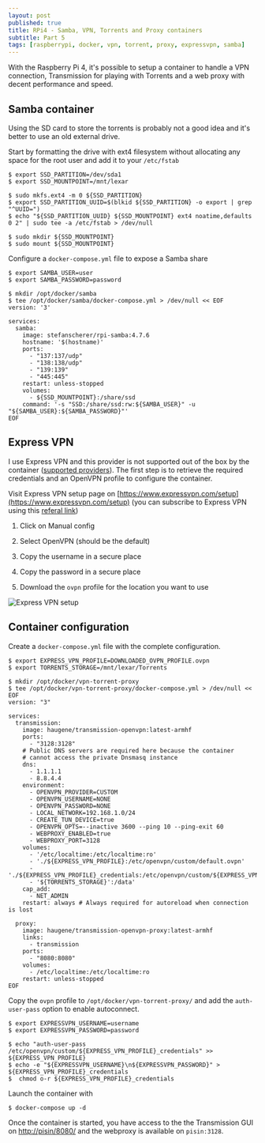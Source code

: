 ```yaml
---
layout: post
published: true
title: RPi4 - Samba, VPN, Torrents and Proxy containers
subtitle: Part 5
tags: [raspberrypi, docker, vpn, torrent, proxy, expressvpn, samba]
---
```


With the Raspberry Pi 4, it's possible to setup a container to handle a VPN connection, Transmission for playing with Torrents and a web proxy with decent performance and speed.

## Samba container

Using the SD card to store the torrents is probably not a good idea and it's better to use an old external drive.

Start by formatting the drive with ext4 filesystem without allocating any space for the root user and add it to your `/etc/fstab`

```console
$ export SSD_PARTITION=/dev/sda1
$ export SSD_MOUNTPOINT=/mnt/lexar

$ sudo mkfs.ext4 -m 0 ${SSD_PARTITION}
$ export SSD_PARTITION_UUID=$(blkid ${SSD_PARTITION} -o export | grep "^UUID=")
$ echo "${SSD_PARTITION_UUID} ${SSD_MOUNTPOINT} ext4 noatime,defaults 0 2" | sudo tee -a /etc/fstab > /dev/null

$ sudo mkdir ${SSD_MOUNTPOINT}
$ sudo mount ${SSD_MOUNTPOINT}
```

Configure a `docker-compose.yml` file to expose a Samba share

```console
$ export SAMBA_USER=user
$ export SAMBA_PASSWORD=password

$ mkdir /opt/docker/samba
$ tee /opt/docker/samba/docker-compose.yml > /dev/null << EOF
version: '3'

services:
  samba:
    image: stefanscherer/rpi-samba:4.7.6
    hostname: '$(hostname)'
    ports:
      - "137:137/udp"
      - "138:138/udp"
      - "139:139"
      - "445:445"
    restart: unless-stopped
    volumes:
      - ${SSD_MOUNTPOINT}:/share/ssd
    command: '-s "SSD:/share/ssd:rw:${SAMBA_USER}" -u "${SAMBA_USER}:${SAMBA_PASSWORD}"'
EOF
```

## Express VPN

I use Express VPN and this provider is not supported out of the box by the container ([supported providers](https://haugene.github.io/docker-transmission-openvpn/supported-providers/)). The first step is to retrieve the required credentials and an OpenVPN profile to configure the container.

Visit Express VPN setup page on [https://www.expressvpn.com/setup](https://www.expressvpn.com/setup) (you can subscribe to Express VPN using this [referal link](https://www.expressrefer.com/refer-friend?referrer_id=34432339&utm_campaign=referrals&utm_medium=copy_link&utm_source=referral_dashboard))

1. Click on Manual config

2. Select OpenVPN (should be the default)

3. Copy the username in a secure place

4. Copy the password in a secure place

5. Download the `ovpn` profile for the location you want to use

![Express VPN setup]({{site.baseurl}}/img/201910/express-vpn_thumb.jpg)

## Container configuration

Create a `docker-compose.yml` file with the complete configuration.

```console
$ export EXPRESS_VPN_PROFILE=DOWNLOADED_OVPN_PROFILE.ovpn
$ export TORRENTS_STORAGE=/mnt/lexar/Torrents

$ mkdir /opt/docker/vpn-torrent-proxy
$ tee /opt/docker/vpn-torrent-proxy/docker-compose.yml > /dev/null << EOF
version: "3"

services:
  transmission:
    image: haugene/transmission-openvpn:latest-armhf
    ports:
      - "3128:3128"
    # Public DNS servers are required here because the container
    # cannot access the private Dnsmasq instance
    dns:
      - 1.1.1.1
      - 8.8.4.4
    environment:
      - OPENVPN_PROVIDER=CUSTOM
      - OPENVPN_USERNAME=NONE
      - OPENVPN_PASSWORD=NONE
      - LOCAL_NETWORK=192.168.1.0/24
      - CREATE_TUN_DEVICE=true
      - OPENVPN_OPTS=--inactive 3600 --ping 10 --ping-exit 60
      - WEBPROXY_ENABLED=true
      - WEBPROXY_PORT=3128
    volumes:
      - '/etc/localtime:/etc/localtime:ro'
      - './${EXPRESS_VPN_PROFILE}:/etc/openvpn/custom/default.ovpn'
      - './${EXPRESS_VPN_PROFILE}_credentials:/etc/openvpn/custom/${EXPRESS_VPN_PROFILE}_credentials'
      - '${TORRENTS_STORAGE}':/data'
    cap_add:
      - NET_ADMIN
    restart: always # Always required for autoreload when connection is lost

  proxy:
    image: haugene/transmission-openvpn-proxy:latest-armhf
    links:
      - transmission
    ports:
      - "8080:8080"
    volumes:
      - /etc/localtime:/etc/localtime:ro
    restart: unless-stopped
EOF
```

Copy the `ovpn` profile to `/opt/docker/vpn-torrent-proxy/` and add the `auth-user-pass` option to enable autoconnect.

```console
$ export EXPRESSVPN_USERNAME=username
$ export EXPRESSVPN_PASSWORD=password

$ echo "auth-user-pass /etc/openvpn/custom/${EXPRESS_VPN_PROFILE}_credentials" >> ${EXPRESS_VPN_PROFILE}
$ echo -e "${EXPRESSVPN_USERNAME}\n${EXPRESSVPN_PASSWORD}" > ${EXPRESS_VPN_PROFILE}_credentials
$  chmod o-r ${EXPRESS_VPN_PROFILE}_credentials
```

Launch the container with 

```console
$ docker-compose up -d
```

Once the container is started, you have access to the the Transmission GUI on [http://pisin/8080/](http://pisin/8080/) and the webproxy is available on `pisin:3128`.

